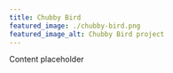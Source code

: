```yaml
---
title: Chubby Bird
featured_image: ./chubby-bird.png
featured_image_alt: Chubby Bird project
---
```


Content placeholder
